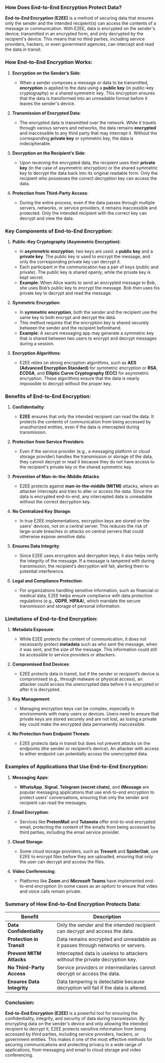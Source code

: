 ### How Does End-to-End Encryption Protect Data?

**End-to-End Encryption (E2EE)** is a method of securing data that ensures only the sender and the intended recipient(s) can access the contents of a message or communication. With E2EE, data is encrypted on the sender's device, transmitted in an encrypted form, and only decrypted by the recipient's device. This means that no third parties, including service providers, hackers, or even government agencies, can intercept and read the data in transit.

### How End-to-End Encryption Works:

1. **Encryption on the Sender’s Side**:
   - When a sender composes a message or data to be transmitted, **encryption** is applied to the data using a **public key** (in public-key cryptography) or a shared symmetric key. This encryption ensures that the data is transformed into an unreadable format before it leaves the sender's device.

2. **Transmission of Encrypted Data**:
   - The encrypted data is transmitted over the network. While it travels through various servers and networks, the data remains **encrypted** and inaccessible to any third party that may intercept it. Without the corresponding **private key** or symmetric key, the data is indecipherable.

3. **Decryption on the Recipient’s Side**:
   - Upon receiving the encrypted data, the recipient uses their **private key** (in the case of asymmetric encryption) or the shared symmetric key to decrypt the data back into its original readable form. Only the recipient who possesses the correct decryption key can access the data.

4. **Protection from Third-Party Access**:
   - During the entire process, even if the data passes through multiple servers, networks, or service providers, it remains inaccessible and protected. Only the intended recipient with the correct key can decrypt and view the data.

### Key Components of End-to-End Encryption:

1. **Public-Key Cryptography (Asymmetric Encryption)**:
   - In **asymmetric encryption**, two keys are used: a **public key** and a **private key**. The public key is used to encrypt the message, and only the corresponding private key can decrypt it.
   - Each participant in the communication has a pair of keys (public and private). The public key is shared openly, while the private key is kept secret.
   - **Example**: When Alice wants to send an encrypted message to Bob, she uses Bob’s public key to encrypt the message. Bob then uses his private key to decrypt and read the message.

2. **Symmetric Encryption**:
   - In **symmetric encryption**, both the sender and the recipient use the same key to both encrypt and decrypt the data.
   - This method requires that the encryption key is shared securely between the sender and the recipient beforehand.
   - **Example**: A secure messaging app may generate a symmetric key that is shared between two users to encrypt and decrypt messages during a session.

3. **Encryption Algorithms**:
   - E2EE relies on strong encryption algorithms, such as **AES (Advanced Encryption Standard)** for symmetric encryption or **RSA**, **ECDSA**, and **Elliptic Curve Cryptography (ECC)** for asymmetric encryption. These algorithms ensure that the data is nearly impossible to decrypt without the proper key.

### Benefits of End-to-End Encryption:

1. **Confidentiality**:
   - **E2EE** ensures that only the intended recipient can read the data. It protects the contents of communication from being accessed by unauthorized entities, even if the data is intercepted during transmission.

2. **Protection from Service Providers**:
   - Even if the service provider (e.g., a messaging platform or cloud storage provider) handles the transmission or storage of the data, they cannot decrypt or read it because they do not have access to the recipient's private key or the shared symmetric key.

3. **Prevention of Man-in-the-Middle Attacks**:
   - E2EE protects against **man-in-the-middle (MITM)** attacks, where an attacker intercepts and tries to alter or access the data. Since the data is encrypted end-to-end, any intercepted data is unreadable without the correct decryption key.

4. **No Centralized Key Storage**:
   - In true E2EE implementations, encryption keys are stored on the users' devices, not on a central server. This reduces the risk of large-scale breaches or attacks on central servers that could otherwise expose sensitive data.

5. **Ensures Data Integrity**:
   - Since E2EE uses encryption and decryption keys, it also helps verify the integrity of the message. If a message is tampered with during transmission, the recipient’s decryption will fail, alerting them to potential interference.

6. **Legal and Compliance Protection**:
   - For organizations handling sensitive information, such as financial or medical data, E2EE helps ensure compliance with data protection regulations (e.g., **GDPR**, **HIPAA**), which mandate the secure transmission and storage of personal information.

### Limitations of End-to-End Encryption:

1. **Metadata Exposure**:
   - While E2EE protects the content of communication, it does not necessarily protect **metadata** such as who sent the message, when it was sent, and the size of the message. This information could still be accessible to service providers or attackers.

2. **Compromised End Devices**:
   - E2EE protects data in transit, but if the sender or recipient’s device is compromised (e.g., through malware or physical access), an attacker could access the unencrypted data before it is encrypted or after it is decrypted.

3. **Key Management**:
   - Managing encryption keys can be complex, especially in environments with many users or devices. Users need to ensure that private keys are stored securely and are not lost, as losing a private key could make the encrypted data permanently inaccessible.

4. **No Protection from Endpoint Threats**:
   - E2EE protects data in transit but does not prevent attacks on the endpoints (the sender or recipient’s device). An attacker with access to either endpoint can potentially access the unencrypted data.

### Examples of Applications that Use End-to-End Encryption:

1. **Messaging Apps**:
   - **WhatsApp**, **Signal**, **Telegram (secret chats)**, and **iMessage** are popular messaging applications that use end-to-end encryption to protect users' conversations, ensuring that only the sender and recipient can read the messages.

2. **Email Encryption**:
   - Services like **ProtonMail** and **Tutanota** offer end-to-end encrypted email, protecting the content of the emails from being accessed by third parties, including the email service provider.

3. **Cloud Storage**:
   - Some cloud storage providers, such as **Tresorit** and **SpiderOak**, use E2EE to encrypt files before they are uploaded, ensuring that only the user can decrypt and access the files.

4. **Video Conferencing**:
   - Platforms like **Zoom** and **Microsoft Teams** have implemented end-to-end encryption (in some cases as an option) to ensure that video and voice calls remain private.

### Summary of How End-to-End Encryption Protects Data:

| **Benefit**               | **Description**                                                                 |
|---------------------------|---------------------------------------------------------------------------------|
| **Data Confidentiality**   | Only the sender and the intended recipient can decrypt and access the data.      |
| **Protection in Transit**  | Data remains encrypted and unreadable as it passes through networks or servers.  |
| **Prevent MITM Attacks**   | Intercepted data is useless to attackers without the private decryption key.     |
| **No Third-Party Access**  | Service providers or intermediaries cannot decrypt or access the data.           |
| **Ensures Data Integrity** | Data tampering is detectable because decryption will fail if the data is altered.|

### Conclusion:

**End-to-End Encryption (E2EE)** is a powerful tool for ensuring the confidentiality, integrity, and security of data during transmission. By encrypting data on the sender's device and only allowing the intended recipient to decrypt it, E2EE protects sensitive information from being accessed by third parties, including service providers, hackers, or government entities. This makes it one of the most effective methods for securing communications and protecting privacy in a wide range of applications, from messaging and email to cloud storage and video conferencing.